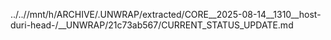 ../..//mnt/h/ARCHIVE/.UNWRAP/extracted/CORE__2025-08-14__1310__host-duri-head-/__UNWRAP/21c73ab567/CURRENT_STATUS_UPDATE.md